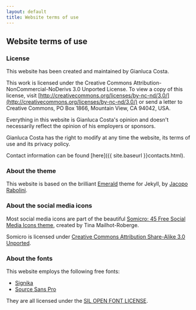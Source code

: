 ```yaml
---
layout: default
title: Website terms of use
---
```


## Website terms of use


### License

This website has been created and maintained by Gianluca Costa.

This work is licensed under the Creative Commons
Attribution-NonCommercial-NoDerivs 3.0 Unported License.
To view a copy of this license, visit
[http://creativecommons.org/licenses/by-nc-nd/3.0/](http://creativecommons.org/licenses/by-nc-nd/3.0/) or send a letter to Creative Commons, PO Box 1866, Mountain View, CA 94042, USA.


Everything in this website is Gianluca Costa's opinion and doesn't
necessarily reflect the opinion of his employers or sponsors.

Gianluca Costa has the right to modify at any time the website, its terms
of use and its privacy policy.

Contact information can be found [here]({{ site.baseurl }}contacts.html).


### About the theme

This website is based on the brilliant
[Emerald](http://www.jacoporabolini.com/emerald) theme for Jekyll,
by [Jacopo Rabolini](http://www.jacoporabolini.com/).


### About the social media icons

Most social media icons are part of the beautiful [Somicro: 45 Free Social Media Icons theme](http://vervex.deviantart.com/art/Somicro-45-Free-Social-Media-Icons-257232757), created by Tina Mailhot-Roberge.

Somicro is licensed under [Creative Commons Attribution Share-Alike 3.0 Unported](https://creativecommons.org/licenses/by-sa/3.0/).


### About the fonts

This website employs the following free fonts:

* [Signika](http://www.fontsquirrel.com/fonts/signika)
* [Source Sans Pro](http://www.fontsquirrel.com/fonts/source-sans-pro)

They are all licensed under the [SIL OPEN FONT LICENSE](http://scripts.sil.org/OFL).
